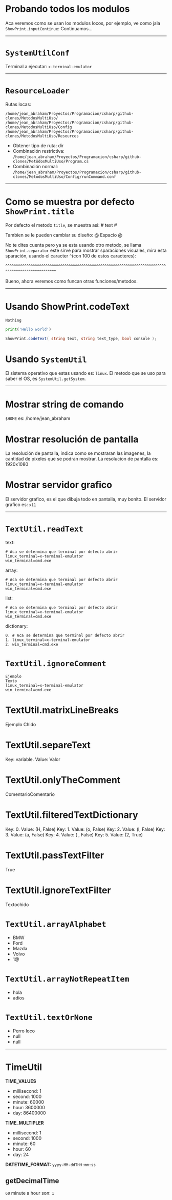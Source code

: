 #    Probando todos los modulos    #

Aca veremos como se usan los modulos locos, por ejemplo, ve como jala `ShowPrint.inputContinue`:
Continuamos...


--------------------------------------------------------------------------------------------------------------------------------


#    `SystemUtilConf`    #

Terminal a ejecutar: `x-terminal-emulator`


--------------------------------------------------------------------------------------------------------------------------------


#    `ResourceLoader`    #

Rutas locas:
```
/home/jean_abraham/Proyectos/Programacion/csharp/github-clones/MetodosMultiUso/
/home/jean_abraham/Proyectos/Programacion/csharp/github-clones/MetodosMultiUso/Config
/home/jean_abraham/Proyectos/Programacion/csharp/github-clones/MetodosMultiUso/Resources
```
- Obtener tipo de ruta: dir
- Combinación restrictiva: `/home/jean_abraham/Proyectos/Programacion/csharp/github-clones/MetodosMultiUso/Program.cs`
- Combinación normal: `/home/jean_abraham/Proyectos/Programacion/csharp/github-clones/MetodosMultiUso/Config/runCommand.conf`


--------------------------------------------------------------------------------------------------------------------------------


#    Como se muestra por defecto `ShowPrint.title`    #

Por defecto el metodo `title`, se muestra asi:
    #    text    #

Tambien se le pueden cambiar su diseño:
    @        Espacio        @


No te dites cuenta pero ya se esta usando otro metodo, se llama `ShowPrint.separator` este sirve para mostrar sparaciones visuales, mira esta sparación, usando el caracter `^`(con 100 de estos caracteres):


^^^^^^^^^^^^^^^^^^^^^^^^^^^^^^^^^^^^^^^^^^^^^^^^^^^^^^^^^^^^^^^^^^^^^^^^^^^^^^^^^^^^^^^^^^^^^^^^^^^^

Bueno, ahora veremos como funcan otras funciones/metodos.


--------------------------------------------------------------------------------------------------------------------------------


#    Usando ShowPrint.codeText    #


~~~
Nothing
~~~


```python
print('Hello world')
```


```csharp
ShowPrint.codeText( string text, string text_type, bool console );
```

#    Usando `SystemUtil`    #

El sistema operativo que estas usando es: `linux`.
El metodo que se uso para saber el OS, es `SystemUtil.getSystem`.



--------------------------------------------------------------------------------------------------------------------------------


#    Mostrar string de comando    #

`$HOME` es: /home/jean_abraham


#    Mostrar resolución de pantalla    #

La resolución de pantalla, indica como se mostraran las imagenes, la cantidad de pixeles que se podran mostrar.
La resolucion de pantalla es: 1920x1080

#    Mostrar servidor grafico    #

El servidor grafico, es el que dibuja todo en pantalla, muy bonito.
El servidor grafico es: `x11`


--------------------------------------------------------------------------------------------------------------------------------


#    `TextUtil.readText`    #

text:
```
# Aca se determina que terminal por defecto abrir
linux_terminal=x-terminal-emulator
win_terminal=cmd.exe
```


array:
```
# Aca se determina que terminal por defecto abrir
linux_terminal=x-terminal-emulator
win_terminal=cmd.exe
```


list:
```
# Aca se determina que terminal por defecto abrir
linux_terminal=x-terminal-emulator
win_terminal=cmd.exe
```


dictionary:
```
0. # Aca se determina que terminal por defecto abrir
1. linux_terminal=x-terminal-emulator
2. win_terminal=cmd.exe
```


#    `TextUtil.ignoreComment`    #

```
Ejemplo 
Texto
linux_terminal=x-terminal-emulator
win_terminal=cmd.exe
```

#    TextUtil.matrixLineBreaks    #
Ejemplo
Chido


#    TextUtil.separeText    #
Key: variable. Value: Valor


#    TextUtil.onlyTheComment    #
ComentarioComentario


#    TextUtil.filteredTextDictionary    #
Key: 0. Value: (H, False)
Key: 1. Value: (o, False)
Key: 2. Value: (l, False)
Key: 3. Value: (a, False)
Key: 4. Value: ( , False)
Key: 5. Value: (2, True)


#    TextUtil.passTextFilter    #
True

#    TextUtil.ignoreTextFilter    #
Textochido

#    `TextUtil.arrayAlphabet`    #
- BMW
- Ford
- Mazda
- Volvo
- 1@


#    `TextUtil.arrayNotRepeatItem`    #
- hola
- adios


#    `TextUtil.textOrNone`    #
- Perro loco
- null
- null


--------------------------------------------------------------------------------------------------------------------------------

#    TimeUtil    #
**TIME_VALUES**
- millisecond: 1
- second: 1000
- minute: 60000
- hour: 3600000
- day: 86400000


**TIME_MULTIPLER**
- millisecond: 1
- second: 1000
- minute: 60
- hour: 60
- day: 24


**DATETIME_FORMAT:** `yyyy-MM-ddTHH:mm:ss`


##    getDecimalTime    ##
`60` minute a hour son: `1`
